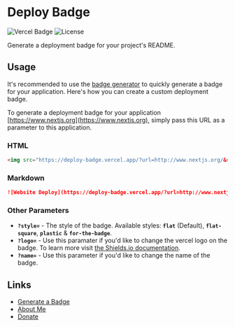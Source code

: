 # Deploy Badge

![Vercel Badge](https://deploy-badge.vercel.app/vercel?url=https://deploy-badge.vercel.app) ![License](https://img.shields.io/badge/license-MIT-blue)

Generate a deployment badge for your project's README.

## Usage

It's recommended to use the [badge generator](https://deploy-badge.vercel.app) to quickly generate a badge for your application. Here's how you can create a custom deployment badge.

To generate a deployment badge for your application [https://www.nextjs.org](https://www.nextjs.org), simply pass this URL as a parameter to this application.

### HTML

```html
<img src="https://deploy-badge.vercel.app/?url=http://www.nextjs.org/&name=website" alt="Website Deploy"></img>
```

### Markdown

```md
![Website Deploy](https://deploy-badge.vercel.app/?url=http://www.nextjs.org/&name=website)
```

### Other Parameters

- **`?style=`** - The style of the badge. Available styles: **`flat`** (Default), **`flat-square`**, **`plastic`** & **`for-the-badge`**.
- **`?logo=`** - Use this paramater if you'd like to change the vercel logo on the badge. To learn more visit [the Shields.io documentation](https://shields.io/docs/logos).
- **`?name=`** - Use this parameter if you'd like to change the name of the badge.

## Links

- [Generate a Badge](https://deploy-badge.vercel.app)
- [About Me](https://therealsuji.tk)
- [Donate](https://therealsuji.tk/donate)
